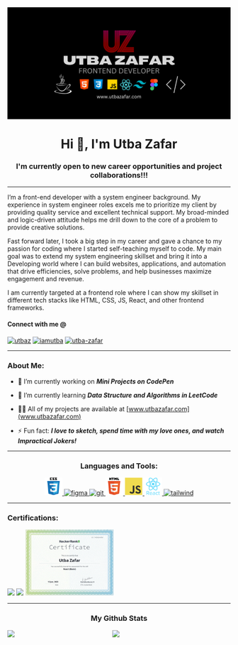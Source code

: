 <img align="center" src="https://raw.githubusercontent.com/uzafar90/uzafar90/main/github%20banner.png"/>

<h1 align="center">Hi 👋, I'm Utba Zafar</h1>
<h3 align="center" color="orange" >I'm currently open to new career opportunities and project collaborations!!!</h3>
<hr/>
<p align="left">I’m a front-end developer with a system engineer background. My experience in system engineer roles excels me to prioritize my client by providing quality service and excellent technical support. My broad-minded and logic-driven attitude helps me drill down to the core of a problem to provide creative solutions.</p>
<p align="left">Fast forward later, I took a big step in my career and gave a chance to my passion for coding where I started self-teaching myself to code. My main goal was to extend my system engineering skillset and bring it into a Developing world where I can build websites, applications, and automation that drive efficiencies, solve problems, and help businesses maximize engagement and revenue.</p>
<p align="left">I am currently targeted at a frontend role where I can show my skillset in different tech stacks like HTML, CSS, JS, React, and other frontend frameworks. </p>
<h4 align="left" color="blue">Connect with me @</h4>
<p align="left">
<a href="https://codepen.io/utbaz" target="blank"><img align="center" src="https://raw.githubusercontent.com/rahuldkjain/github-profile-readme-generator/master/src/images/icons/Social/codepen.svg" alt="utbaz" height="30" width="40" /></a>
<a href="https://twitter.com/iamutba" target="blank"><img align="center" src="https://raw.githubusercontent.com/rahuldkjain/github-profile-readme-generator/master/src/images/icons/Social/twitter.svg" alt="iamutba" height="30" width="40" /></a>
<a href="https://linkedin.com/in/utba-zafar" target="blank"><img align="center" src="https://raw.githubusercontent.com/rahuldkjain/github-profile-readme-generator/master/src/images/icons/Social/linked-in-alt.svg" alt="utba-zafar" height="30" width="40" /></a>
</p>
<hr/>

<h3 align="left">About Me:</h3>

- 🔭 I’m currently working on ***Mini Projects on CodePen***

- 🌱 I’m currently learning ***Data Structure and Algorithms in LeetCode***

- 👨‍💻 All of my projects are available at [www.utbazafar.com](www.utbazafar.com)

- ⚡ Fun fact: ***I love to sketch, spend time with my love ones, and watch Impractical Jokers!***
<hr/>


<h3 align="center">Languages and Tools:</h3>
<p align="center"> <a href="https://www.w3schools.com/css/" target="_blank" rel="noreferrer"> <img src="https://raw.githubusercontent.com/devicons/devicon/master/icons/css3/css3-original-wordmark.svg" alt="css3" width="40" height="40"/> </a> <a href="https://www.figma.com/" target="_blank" rel="noreferrer"> <img src="https://www.vectorlogo.zone/logos/figma/figma-icon.svg" alt="figma" width="40" height="40"/> </a> <a href="https://git-scm.com/" target="_blank" rel="noreferrer"> <img src="https://www.vectorlogo.zone/logos/git-scm/git-scm-icon.svg" alt="git" width="40" height="40"/> </a> <a href="https://www.w3.org/html/" target="_blank" rel="noreferrer"> <img src="https://raw.githubusercontent.com/devicons/devicon/master/icons/html5/html5-original-wordmark.svg" alt="html5" width="40" height="40"/> </a> <a href="https://developer.mozilla.org/en-US/docs/Web/JavaScript" target="_blank" rel="noreferrer"> <img src="https://raw.githubusercontent.com/devicons/devicon/master/icons/javascript/javascript-original.svg" alt="javascript" width="40" height="40"/> </a> <a href="https://reactjs.org/" target="_blank" rel="noreferrer"> <img src="https://raw.githubusercontent.com/devicons/devicon/master/icons/react/react-original-wordmark.svg" alt="react" width="40" height="40"/> </a> <a href="https://tailwindcss.com/" target="_blank" rel="noreferrer"> <img src="https://www.vectorlogo.zone/logos/tailwindcss/tailwindcss-icon.svg" alt="tailwind" width="40" height="40"/> </a> </p>
<hr/>

<h3 align="left">Certifications:</h3>
<a href="https://www.hackerrank.com/certificates/451443d6d5f8"><img width="200px" src="https://github.com/Uzafar90/uzafar90/blob/main/JavaScript(basic).png"/></a>
<a href="https://www.hackerrank.com/certificates/451443d6d5f8"><img width="200px" src="https://github.com/Uzafar90/uzafar90/blob/main/JavaScript(Intermediate).png"/></a>
<a href="https://www.hackerrank.com/certificates/c14b56ea4580"><img width="200px" src="https://github.com/Uzafar90/uzafar90/blob/main/react(basic).png"/></a>


<hr/>

<h3 align="center">My Github Stats</h3>

<img align="left" width="47%" src="https://github-readme-stats.vercel.app/api/top-langs/?username=uzafar90&layout=compact&theme=vision-friendly-dark" />

<img align="left" width="47%" src="https://github-readme-stats.vercel.app/api?username=uzafar90&show_icons=true&theme=codeSTACKr" />

